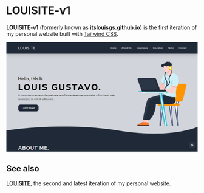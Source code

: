 # LOUISITE-v1 
**LOUISITE-v1** (formerly known as **itslouisgs.github.io**) is the first iteration of my personal website built with [Tailwind CSS](https://tailwindcss.com).

![LOUISITE-v1](assets/preview.png)

## See also
[LOUI**SITE**](https://github.com/itslouisgs/louisite), the second and latest iteration of my personal website.